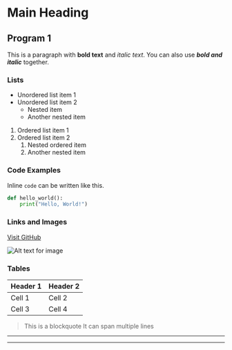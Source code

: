 # Main Heading

## Program 1

This is a paragraph with **bold text** and *italic text*. You can also use ***bold and italic*** together.

### Lists

- Unordered list item 1
- Unordered list item 2
  - Nested item
  - Another nested item
    
1. Ordered list item 1
2. Ordered list item 2
   1. Nested ordered item
   2. Another nested item

### Code Examples

Inline `code` can be written like this.

```python
def hello_world():
    print("Hello, World!")
```

### Links and Images

[Visit GitHub](https://github.com)

![Alt text for image](https://example.com/image.jpg)

### Tables

| Header 1 | Header 2 |
|----------|----------|
| Cell 1   | Cell 2   |
| Cell 3   | Cell 4   |

> This is a blockquote
> It can span multiple lines

---

***